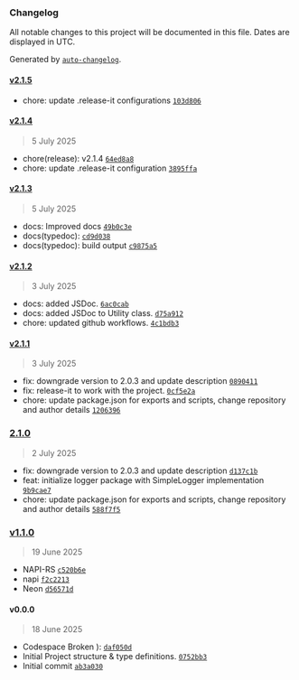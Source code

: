 ### Changelog

All notable changes to this project will be documented in this file. Dates are displayed in UTC.

Generated by [`auto-changelog`](https://github.com/CookPete/auto-changelog).

#### [v2.1.5](https://github.com/kordjs/logger/compare/v2.1.4...v2.1.5)

- chore: update .release-it configurations [`103d806`](https://github.com/kordjs/logger/commit/103d806dc8fd4ed768213ee25b5cff33bae91c8b)

#### [v2.1.4](https://github.com/kordjs/logger/compare/v2.1.3...v2.1.4)

> 5 July 2025

- chore(release): v2.1.4 [`64ed8a8`](https://github.com/kordjs/logger/commit/64ed8a883230385905bdf7b128a0b33f5f9af8cc)
- chore: update .release-it configuration [`3895ffa`](https://github.com/kordjs/logger/commit/3895ffadc96e6b9e916144d1f97a7ee1445ddea9)

#### [v2.1.3](https://github.com/kordjs/logger/compare/v2.1.2...v2.1.3)

> 5 July 2025

- docs: Improved docs [`49b0c3e`](https://github.com/kordjs/logger/commit/49b0c3e52326eabc400d162d72d2c8d11b68a91a)
- docs(typedoc): [`cd9d038`](https://github.com/kordjs/logger/commit/cd9d038a9c7935d4a389b10c12bc61378ea4a99b)
- docs(typedoc): build output [`c9875a5`](https://github.com/kordjs/logger/commit/c9875a562c3486085f68d16bbdef7152c4ef2e80)

#### [v2.1.2](https://github.com/kordjs/logger/compare/v2.1.1...v2.1.2)

> 3 July 2025

- docs: added JSDoc. [`6ac0cab`](https://github.com/kordjs/logger/commit/6ac0cab692f329fc11e7aebd3a027f31d648d1ce)
- docs: added JSDoc to Utility class. [`d75a912`](https://github.com/kordjs/logger/commit/d75a912f1d41848ca899e157e574335edcfb49fc)
- chore: updated github workflows. [`4c1bdb3`](https://github.com/kordjs/logger/commit/4c1bdb352dec5fb22d6e92c4169c8610a154f445)

#### [v2.1.1](https://github.com/kordjs/logger/compare/2.1.0...v2.1.1)

> 3 July 2025

- fix: downgrade version to 2.0.3 and update description [`0890411`](https://github.com/kordjs/logger/commit/08904111f8ace5c4476b13d7d27caec2d1182867)
- fix: release-it to work with the project. [`0cf5e2a`](https://github.com/kordjs/logger/commit/0cf5e2a3cf64a1090df914ed697e588be20d2814)
- chore: update package.json for exports and scripts, change repository and author details [`1206396`](https://github.com/kordjs/logger/commit/120639664b9ab29b6ac2299cabbde0b674aa5aa6)

### [2.1.0](https://github.com/kordjs/logger/compare/v1.1.0...2.1.0)

> 2 July 2025

- fix: downgrade version to 2.0.3 and update description [`d137c1b`](https://github.com/kordjs/logger/commit/d137c1b22be93de43072d34fe2195faa0793f5fa)
- feat: initialize logger package with SimpleLogger implementation [`9b9cae7`](https://github.com/kordjs/logger/commit/9b9cae77dc097cfc4c246d5aa9806c88e04fdeab)
- chore: update package.json for exports and scripts, change repository and author details [`588f7f5`](https://github.com/kordjs/logger/commit/588f7f5854c250b73432a620d5cf389d04494433)

### [v1.1.0](https://github.com/kordjs/logger/compare/v0.0.0...v1.1.0)

> 19 June 2025

- NAPI-RS [`c520b6e`](https://github.com/kordjs/logger/commit/c520b6e5a2c9e6a510e1bd6bbf07adc149f77ccd)
- napi [`f2c2213`](https://github.com/kordjs/logger/commit/f2c22135054befe105d49d44f6dad99450c38dea)
- Neon [`d56571d`](https://github.com/kordjs/logger/commit/d56571d7e1f2e05ee5f326a038d7dd1f94a3f97c)

#### v0.0.0

> 18 June 2025

- Codespace Broken ): [`daf050d`](https://github.com/kordjs/logger/commit/daf050d822414e7185a57f7899075c1f6f05bb80)
- Initial Project structure & type definitions. [`0752bb3`](https://github.com/kordjs/logger/commit/0752bb32fe0638ed3f3b3559f2ba3b9b6a2bc642)
- Initial commit [`ab3a030`](https://github.com/kordjs/logger/commit/ab3a0309a9c8c0f6c5c175e898936a6e65bf9a2d)
